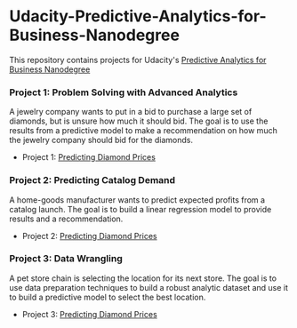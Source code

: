 # Udacity-Predictive-Analytics-for-Business-Nanodegree
This repository contains projects for Udacity's [Predictive Analytics for Business Nanodegree](https://www.udacity.com/course/business-analyst-nanodegree--nd008) 

### Project 1: Problem Solving with Advanced Analytics


A jewelry company wants to put in a bid to purchase a large set of diamonds, but is unsure how much it should bid. The goal is to use the results from a predictive model to make a recommendation on how much the jewelry company should bid for the diamonds.

- Project 1: [Predicting Diamond Prices](https://github.com/JoshuaOkafor/Udacity-Predictive-Analytics-for-Business-Nanodegree/tree/main/P1%20-%20Predicting%20Diamond%20Prices)

### Project 2: Predicting Catalog Demand

A home-goods manufacturer wants to predict expected profits from a catalog launch. The goal is to build a linear regression model to provide results and a
recommendation.

- Project 2: [Predicting Diamond Prices](https://github.com/JoshuaOkafor/Udacity-Predictive-Analytics-for-Business-Nanodegree/tree/main/P2%20-%20Predicting%20Catalog%20Demand)

### Project 3: Data Wrangling

A pet store chain is selecting the location for its next store. The goal is to use data preparation techniques to build
a robust analytic dataset and use it to build a predictive model to select the best location.

- Project 3: [Predicting Diamond Prices](https://github.com/JoshuaOkafor/Udacity-Predictive-Analytics-for-Business-Nanodegree/tree/main/P3%20-%20Data%20Wrangling)
